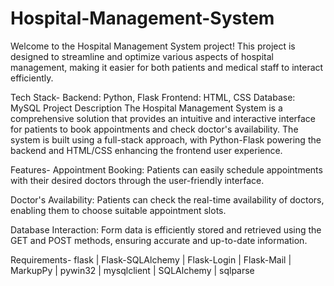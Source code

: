 # Hospital-Management-System

Welcome to the Hospital Management System project! This project is designed to streamline and optimize various aspects of hospital management, making it easier for both patients and medical staff to interact efficiently.

Tech Stack-
Backend: Python, Flask
Frontend: HTML, CSS
Database: MySQL
Project Description
The Hospital Management System is a comprehensive solution that provides an intuitive and interactive interface for patients to book appointments and check doctor's availability. The system is built using a full-stack approach, with Python-Flask powering the backend and HTML/CSS enhancing the frontend user experience.

Features-
Appointment Booking: Patients can easily schedule appointments with their desired doctors through the user-friendly interface.

Doctor's Availability: Patients can check the real-time availability of doctors, enabling them to choose suitable appointment slots.

Database Interaction: Form data is efficiently stored and retrieved using the GET and POST methods, ensuring accurate and up-to-date information.

Requirements-
flask |
Flask-SQLAlchemy |
Flask-Login |
Flask-Mail |
MarkupPy |
pywin32 |
mysqlclient |
SQLAlchemy |
sqlparse
